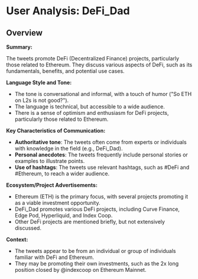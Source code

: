 # User Analysis: DeFi_Dad

## Overview

**Summary:**

The tweets promote DeFi (Decentralized Finance) projects, particularly those related to Ethereum. They discuss various aspects of DeFi, such as its fundamentals, benefits, and potential use cases.

**Language Style and Tone:**

* The tone is conversational and informal, with a touch of humor ("So ETH on L2s is not good?").
* The language is technical, but accessible to a wide audience.
* There is a sense of optimism and enthusiasm for DeFi projects, particularly those related to Ethereum.

**Key Characteristics of Communication:**

* **Authoritative tone**: The tweets often come from experts or individuals with knowledge in the field (e.g., DeFi_Dad).
* **Personal anecdotes**: The tweets frequently include personal stories or examples to illustrate points.
* **Use of hashtags**: The tweets use relevant hashtags, such as #DeFi and #Ethereum, to reach a wider audience.

**Ecosystem/Project Advertisements:**

* Ethereum (ETH) is the primary focus, with several projects promoting it as a viable investment opportunity.
* DeFi_Dad promotes various DeFi projects, including Curve Finance, Edge Pod, Hyperliquid, and Index Coop.
* Other DeFi projects are mentioned briefly, but not extensively discussed.

**Context:**

* The tweets appear to be from an individual or group of individuals familiar with DeFi and Ethereum.
* They may be promoting their own investments, such as the 2x long position closed by @indexcoop on Ethereum Mainnet.